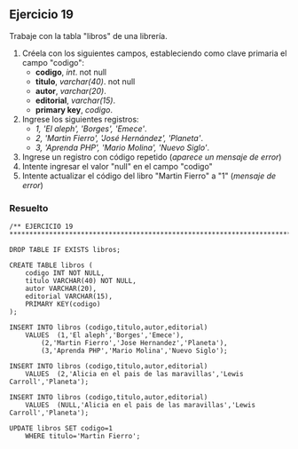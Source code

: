 ## Ejercicio 19

Trabaje con la tabla "libros" de una librería.

1. Créela con los siguientes campos, estableciendo como clave primaria el campo "codigo":
	* **codigo**, *int*. not null
	* **titulo**, *varchar(40)*. not null
	* **autor**, *varchar(20)*.
	* **editorial**, *varchar(15)*.
	* **primary key**, *codigo*.
2. Ingrese los siguientes registros:
	* *1, 'El aleph', 'Borges', 'Emece'*.
	* *2, 'Martin Fierro', 'José Hernández', 'Planeta'*.
	* *3, 'Aprenda PHP', 'Mario Molina', 'Nuevo Siglo'*.
3. Ingrese un registro con código repetido (*aparece un mensaje de error*)
4. Intente ingresar el valor "null" en el campo "codigo"
5. Intente actualizar el código del libro "Martin Fierro" a "1" (*mensaje de error*)


### Resuelto	
``` 			
/** EJERCICIO 19
******************************************************************************/

DROP TABLE IF EXISTS libros;

CREATE TABLE libros (
	codigo INT NOT NULL,
	titulo VARCHAR(40) NOT NULL,
	autor VARCHAR(20),
	editorial VARCHAR(15),
	PRIMARY KEY(codigo)
);

INSERT INTO libros (codigo,titulo,autor,editorial)
	VALUES	(1,'El aleph','Borges','Emece'),
		(2,'Martin Fierro','Jose Hernandez','Planeta'),
		(3,'Aprenda PHP','Mario Molina','Nuevo Siglo');
		
INSERT INTO libros (codigo,titulo,autor,editorial)
	VALUES	(2,'Alicia en el pais de las maravillas','Lewis Carroll','Planeta');
	
INSERT INTO libros (codigo,titulo,autor,editorial)
	VALUES	(NULL,'Alicia en el pais de las maravillas','Lewis Carroll','Planeta');
	
UPDATE libros SET codigo=1
	WHERE titulo='Martin Fierro';


``` 			
